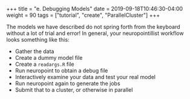 +++
title = "e. Debugging Models"
date = 2019-09-18T10:46:30-04:00
weight = 90
tags = ["tutorial", "create", "ParallelCluster"]
+++

The models we have described do not spring forth from the keyboard
without a lot of trial and error! In general, your neuropointillist workflow looks something like this:

- Gather the data 
- Create a dummy model file 
- Create a `readargs.R` file
- Run neuropoint to obtain a debug file
- Interactively examine your data and test your real model
- Run neuropoint again to generate the jobs
- Submit that to a cluster, or otherwise in parallel


